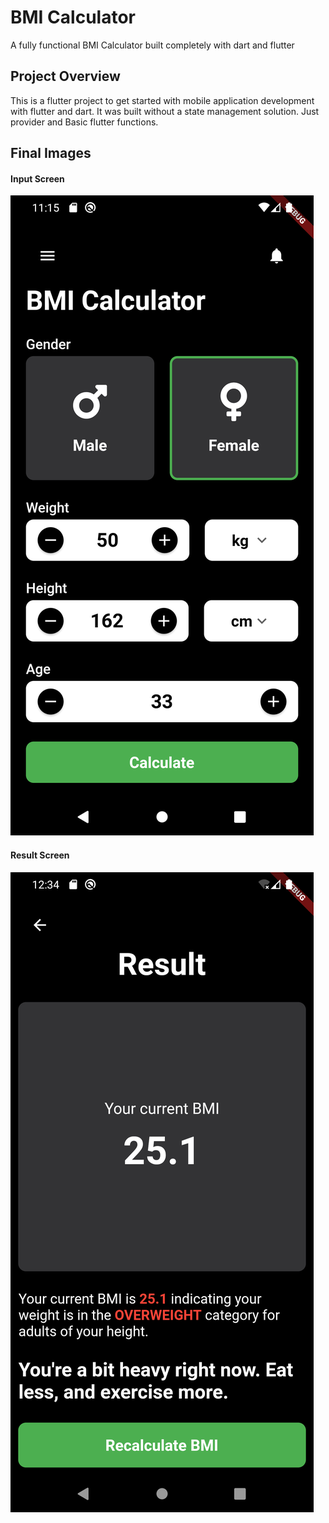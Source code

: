 # BMI Calculator

A fully functional BMI Calculator built completely with dart and flutter

## Project Overview

This is a flutter project to get started with mobile application development with flutter and dart. It was built without a state management solution. Just provider and Basic flutter functions.

## Final Images

#### Input Screen

![Final BMI Calculaor Image](./images/calculateScreen.png)

#### Result Screen

![Final BMI Calculaor Image](./images/resultScreen.png)
